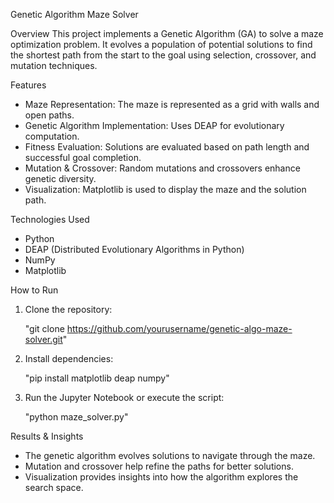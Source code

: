 Genetic Algorithm Maze Solver

Overview
This project implements a Genetic Algorithm (GA) to solve a maze optimization problem. It evolves a population of potential solutions to find the shortest path from the start to the goal using selection, crossover, and mutation techniques.

Features
- Maze Representation: The maze is represented as a grid with walls and open paths.
- Genetic Algorithm Implementation: Uses DEAP for evolutionary computation.
- Fitness Evaluation: Solutions are evaluated based on path length and successful goal completion.
- Mutation & Crossover: Random mutations and crossovers enhance genetic diversity.
- Visualization: Matplotlib is used to display the maze and the solution path.

Technologies Used
- Python
- DEAP (Distributed Evolutionary Algorithms in Python)
- NumPy
- Matplotlib

How to Run
1. Clone the repository:
   
   "git clone https://github.com/yourusername/genetic-algo-maze-solver.git"
   
2. Install dependencies:
   
   "pip install matplotlib deap numpy"

3. Run the Jupyter Notebook or execute the script:
   
   "python maze_solver.py"

Results & Insights
- The genetic algorithm evolves solutions to navigate through the maze.
- Mutation and crossover help refine the paths for better solutions.
- Visualization provides insights into how the algorithm explores the search space.
